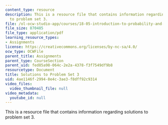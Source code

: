 ```yaml
---
content_type: resource
description: This is a resource file that contains information regarding solutions
  to problem set 3.
file: /ol-ocw-studio-app/courses/18-05-introduction-to-probability-and-statistics-spring-2014/4ae1146f29948e4c3ae3f8dff92c9314_MIT18_05S14_ps3_solutions.pdf
file_size: 870485
file_type: application/pdf
learning_resource_types:
- Assignments
license: https://creativecommons.org/licenses/by-nc-sa/4.0/
ocw_type: OCWFile
parent_title: Assignments
parent_type: CourseSection
parent_uid: fed85a98-064c-2e2a-4378-f3f7549df9b8
resourcetype: Document
title: Solutions to Problem Set 3
uid: 4ae1146f-2994-8e4c-3ae3-f8dff92c9314
video_files:
  video_thumbnail_file: null
video_metadata:
  youtube_id: null
---
```

This is a resource file that contains information regarding solutions to problem set 3.